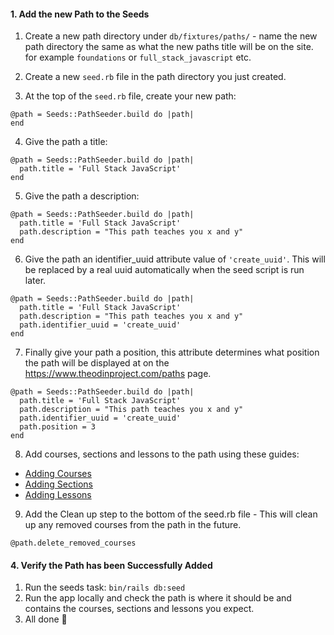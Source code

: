 #### 1. Add the new Path to the Seeds

1. Create a new path directory under `db/fixtures/paths/` - name the new path directory the same as what the new paths title will be on the site. for example `foundations` or `full_stack_javascript` etc.
2. Create a new `seed.rb` file in the path directory you just created.

3. At the top of the `seed.rb` file, create your new path:
 ```
@path = Seeds::PathSeeder.build do |path|
end
```

4. Give the path a title:
```
@path = Seeds::PathSeeder.build do |path|
  path.title = 'Full Stack JavaScript'
end
```

5. Give the path a description:
```
@path = Seeds::PathSeeder.build do |path|
  path.title = 'Full Stack JavaScript'
  path.description = "This path teaches you x and y"
end
```

6. Give the path an identifier_uuid attribute value of `'create_uuid'`. This will be replaced by a real uuid automatically when the seed script is run later.
```
@path = Seeds::PathSeeder.build do |path|
  path.title = 'Full Stack JavaScript'
  path.description = "This path teaches you x and y"
  path.identifier_uuid = 'create_uuid'
end
```

7. Finally give your path a position, this attribute determines what position the path will be displayed at on the https://www.theodinproject.com/paths page.
```
@path = Seeds::PathSeeder.build do |path|
  path.title = 'Full Stack JavaScript'
  path.description = "This path teaches you x and y"
  path.identifier_uuid = 'create_uuid'
  path.position = 3
end
```

8. Add courses, sections and lessons to the path using these guides: 
* [Adding Courses](https://github.com/TheOdinProject/theodinproject/wiki/Adding-a-Course)
* [Adding Sections](https://github.com/TheOdinProject/theodinproject/wiki/Adding-a-Section)
* [Adding Lessons](https://github.com/TheOdinProject/theodinproject/wiki/Adding-a-Lesson-to-the-Curriculum)

9. Add the Clean up step to the bottom of the seed.rb file - This will clean up any removed courses from the path in the future.
```
@path.delete_removed_courses
```


#### 4. Verify the Path has been Successfully Added
1. Run the seeds task: `bin/rails db:seed`
2. Run the app locally and check the path is where it should be and contains the courses, sections and lessons you expect.
3. All done 🎉